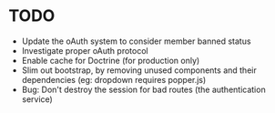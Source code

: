 # TODO

* Update the oAuth system to consider member banned status
* Investigate proper oAuth protocol
* Enable cache for Doctrine (for production only)
* Slim out bootstrap, by removing unused components and their dependencies (eg: dropdown requires popper.js)
* Bug: Don't destroy the session for bad routes (the authentication service)